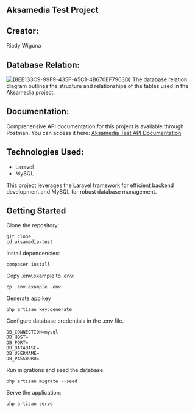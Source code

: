 ## Aksamedia Test Project

## Creator:
Riady Wiguna

## Database Relation:
![{8EE133C9-99F9-435F-A5C1-4B670EF7963D}](https://github.com/user-attachments/assets/344b349e-cfcb-4bd9-94eb-d72505166bd6)
The database relation diagram outlines the structure and relationships of the tables used in the Aksamedia project.

## Documentation:
Comprehensive API documentation for this project is available through Postman. You can access it here:
[Aksamedia Test API Documentation](https://www.postman.com/material-observer-66373835/aksamedia-test/documentation/i66hkcw/aksamedia-test)

## Technologies Used:
- Laravel
- MySQL

This project leverages the Laravel framework for efficient backend development and MySQL for robust database management.

## Getting Started
Clone the repository:
```
git clone 
cd aksamedia-test
```
Install dependencies:
```
composer install
```

Copy .env.example to .env:
```
cp .env.example .env
```
Generate app key
```
php artisan key:generate
```
Configure database credentials in the .env file.
```
DB_CONNECTION=mysql
DB_HOST=
DB_PORT=
DB_DATABASE=
DB_USERNAME=
DB_PASSWORD=
```
Run migrations and seed the database:
```
php artisan migrate --seed
```
Serve the application:
```
php artisan serve
```
